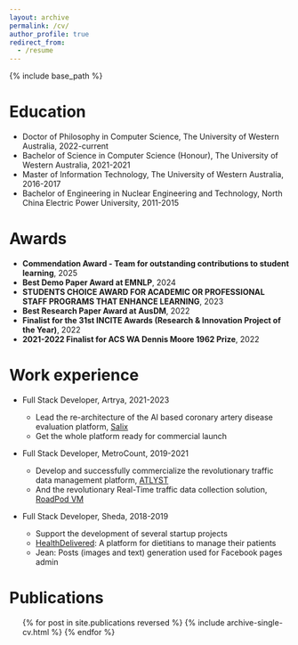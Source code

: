 ```yaml
---
layout: archive
permalink: /cv/
author_profile: true
redirect_from:
  - /resume
---
```


{% include base_path %}

Education
======

* Doctor of Philosophy in Computer Science, The University of Western Australia, 2022-current
* Bachelor of Science in Computer Science (Honour), The University of Western Australia, 2021-2021
* Master of Information Technology, The University of Western Australia, 2016-2017
* Bachelor of Engineering in Nuclear Engineering and Technology, North China Electric Power University, 2011-2015

Awards
======

* **Commendation Award - Team for outstanding contributions to student learning**, 2025
* **Best Demo Paper Award at EMNLP**, 2024
* **STUDENTS CHOICE AWARD FOR ACADEMIC OR PROFESSIONAL STAFF PROGRAMS THAT ENHANCE LEARNING**, 2023
* **Best Research Paper Award at AusDM**, 2022
* **Finalist for the 31st INCITE Awards (Research & Innovation Project of the Year)**, 2022
* **2021-2022 Finalist for ACS WA Dennis Moore 1962 Prize**, 2022

Work experience
======

* Full Stack Developer, Artrya, 2021-2023
    * Lead the re-architecture of the AI based coronary artery disease evaluation
      platform, [Salix](https://www.artrya.com/physicians/)
    * Get the whole platform ready for commercial launch

* Full Stack Developer, MetroCount, 2019-2021
    * Develop and successfully commercialize the revolutionary traffic data management
      platform, [ATLYST](https://www.metrocount.com/atlyst)
    * And the revolutionary Real-Time traffic data collection
      solution, [RoadPod VM](https://www.metrocount.com/traffic-counters-classifiers/roadpod-vm)

* Full Stack Developer, Sheda, 2018-2019
    * Support the development of several startup projects
    * [HealthDelivered](https://www.healthdelivered.com.au/): A platform for dietitians to manage their patients
    * Jean: Posts (images and text) generation used for Facebook pages admin

Publications
======
  <ul>{% for post in site.publications reversed %}
    {% include archive-single-cv.html %}
  {% endfor %}</ul>
